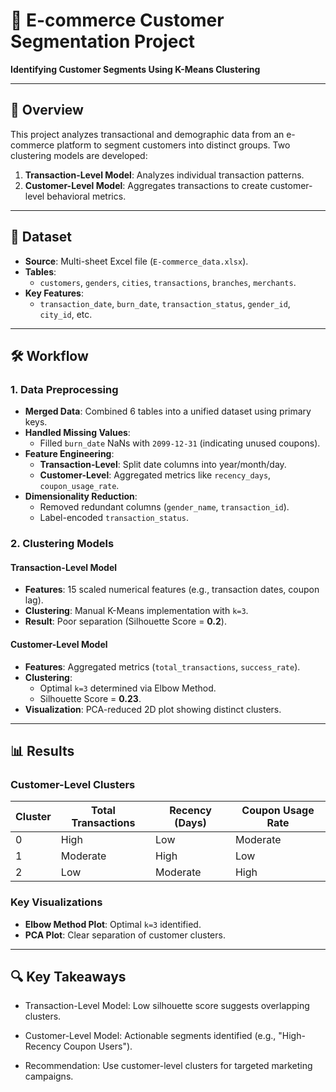 # 🛒 E-commerce Customer Segmentation Project  
**Identifying Customer Segments Using K-Means Clustering**  

---

## 📌 Overview  
This project analyzes transactional and demographic data from an e-commerce platform to segment customers into distinct groups. Two clustering models are developed:  
1. **Transaction-Level Model**: Analyzes individual transaction patterns.  
2. **Customer-Level Model**: Aggregates transactions to create customer-level behavioral metrics.  

---

## 📂 Dataset  
- **Source**: Multi-sheet Excel file (`E-commerce_data.xlsx`).  
- **Tables**:  
  - `customers`, `genders`, `cities`, `transactions`, `branches`, `merchants`.  
- **Key Features**:  
  - `transaction_date`, `burn_date`, `transaction_status`, `gender_id`, `city_id`, etc.  

---

## 🛠️ Workflow  

### **1. Data Preprocessing**  
- **Merged Data**: Combined 6 tables into a unified dataset using primary keys.  
- **Handled Missing Values**:  
  - Filled `burn_date` NaNs with `2099-12-31` (indicating unused coupons).  
- **Feature Engineering**:  
  - **Transaction-Level**: Split date columns into year/month/day.  
  - **Customer-Level**: Aggregated metrics like `recency_days`, `coupon_usage_rate`.  
- **Dimensionality Reduction**:  
  - Removed redundant columns (`gender_name`, `transaction_id`).  
  - Label-encoded `transaction_status`.  

### **2. Clustering Models**  
#### **Transaction-Level Model**  
- **Features**: 15 scaled numerical features (e.g., transaction dates, coupon lag).  
- **Clustering**: Manual K-Means implementation with `k=3`.  
- **Result**: Poor separation (Silhouette Score = **0.2**).  

#### **Customer-Level Model**  
- **Features**: Aggregated metrics (`total_transactions`, `success_rate`).  
- **Clustering**:  
  - Optimal `k=3` determined via Elbow Method.  
  - Silhouette Score = **0.23**.  
- **Visualization**: PCA-reduced 2D plot showing distinct clusters.  

---

## 📊 Results  
### **Customer-Level Clusters**  
| Cluster | Total Transactions | Recency (Days) | Coupon Usage Rate |  
|---------|--------------------|----------------|--------------------|  
| 0       | High               | Low            | Moderate           |  
| 1       | Moderate           | High           | Low                |  
| 2       | Low                | Moderate       | High               |  

### **Key Visualizations**  
- **Elbow Method Plot**: Optimal `k=3` identified.  
- **PCA Plot**: Clear separation of customer clusters.  

---

## 🔍 Key Takeaways
- Transaction-Level Model: Low silhouette score suggests overlapping clusters.

- Customer-Level Model: Actionable segments identified (e.g., "High-Recency Coupon Users").

- Recommendation: Use customer-level clusters for targeted marketing campaigns.
